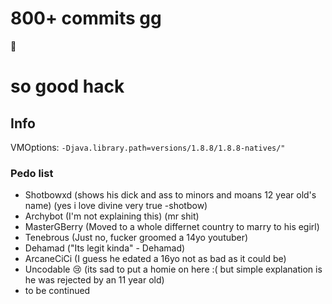 # 800+ commits gg
:muscle:<br>

[//]: # (## code someone should implement)

[//]: # (```java)

[//]: # (Map<String, String> params = new HashMap<String, String>&#40;&#41;;)

[//]: # (    params.put&#40;"lastUpdate", "Date 2022/1/18 Time 11:45:44&"&#41;;)

[//]: # (    params.put&#40;"name", "test5"&#41;;)

[//]: # (    params.put&#40;"author", "tezers"&#41;;)

[//]: # (    Map<String, String> bParams = new HashMap<>&#40;&#41;;)

[//]: # (    bParams.put&#40;"data", "test"&#41;;)

[//]: # (    try { )

[//]: # (      System.out.println&#40;HttpUtil.postForm&#40;HttpUtil.appendQueryParams&#40;"http://zerotwoclient.xyz:8080/api/verifiedconfig", params&#41;, bParams, null&#41;&#41;;)

[//]: # (    } catch&#40;Exception e&#41; {)

[//]: # (     e.printStackTrace&#40;&#41;;)

[//]: # (   })

[//]: # (```)

# so good hack
## Info
VMOptions: `-Djava.library.path=versions/1.8.8/1.8.8-natives/"`
### Pedo list  
- Shotbowxd (shows his dick and ass to minors and moans 12 year old's name) (yes i love divine very true -shotbow)
- Archybot (I'm not explaining this) (mr shit)
- MasterGBerry (Moved to a whole differnet country to marry to his egirl)
- Tenebrous (Just no, fucker groomed a 14yo youtuber)
- Dehamad ("Its legit kinda" - Dehamad) 
- ArcaneCiCi (I guess he edated a 16yo not as bad as it could be)
- Uncodable 😢 (its sad to put a homie on here :( but simple explanation is he was rejected by an 11 year old)
- to be continued 
